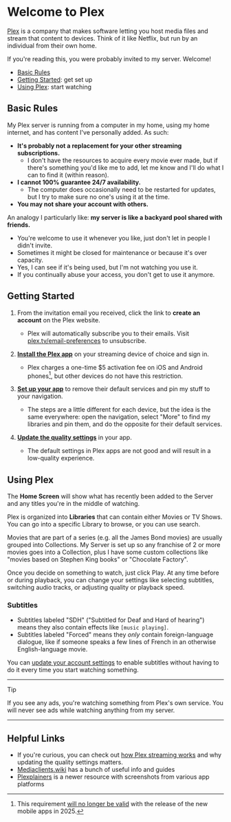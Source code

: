# Welcome to Plex

[Plex](https://www.plex.tv/) is a company that makes software letting you host media files and stream that content to devices. Think of it like Netflix, but run by an individual from their own home.

If you're reading this, you were probably invited to my server. Welcome!

* [Basic Rules](#basic-rules)
* [Getting Started](#getting-started): get set up
* [Using Plex](#using-plex): start watching


## Basic Rules
My Plex server is running from a computer in my home, using my home internet, and has content I've personally added. As such:

* **It's probably not a replacement for your other streaming subscriptions.**
  * I don't have the resources to acquire every movie ever made, but if there's something you'd like me to add, let me know and I'll do what I can to find it (within reason).
* **I cannot 100% guarantee 24/7 availability.**
  * The computer does occasionally need to be restarted for updates, but I try to make sure no one's using it at the time.
* **You may not share your account with others.**

An analogy I particularly like: **my server is like a backyard pool shared with friends.**
* You're welcome to use it whenever you like, just don't let in people I didn't invite.
* Sometimes it might be closed for maintenance or because it's over capacity.
* Yes, I can see if it's being used, but I'm not watching you use it.
* If you continually abuse your access, you don't get to use it anymore.

## Getting Started
1. From the invitation email you received, click the link to **create an account** on the Plex website.
   * Plex will automatically subscribe you to their emails. Visit [plex.tv/email-preferences](https://www.plex.tv/email-preferences/) to unsubscribe.

2. **[Install the Plex app](https://www.plex.tv/apps-devices/)** on your streaming device of choice and sign in.
   * Plex charges a one-time $5 activation fee on iOS and Android phones[^1], but other devices do not have this restriction.

3. **[Set up your app](https://support.plex.tv/articles/customizing-the-apps/)** to remove their default services and pin my stuff to your navigation.
   * The steps are a little different for each device, but the idea is the same everywhere: open the navigation, select "More" to find my libraries and pin them, and do the opposite for their default services.

4. **[Update the quality settings](https://mediaclients.wiki/en/Plex#streaming-clients)** in your app.
   * The default settings in Plex apps are not good and will result in a low-quality experience.

## Using Plex
The **Home Screen** will show what has recently been added to the Server and any titles you're in the middle of watching.

Plex is organized into **Libraries** that can contain either Movies or TV Shows. You can go into a specific Library to browse, or you can use search.

Movies that are part of a series (e.g. all the James Bond movies) are usually grouped into Collections. My Server is set up so any franchise of 2 or more movies goes into a Collection, plus I have some custom collections like "movies based on Stephen King books" or "Chocolate Factory".

Once you decide on something to watch, just click Play. At any time before or during playback, you can change your settings like selecting subtitles, switching audio tracks, or adjusting quality or playback speed.

### Subtitles
* Subtitles labeled "SDH" ("Subtitled for Deaf and Hard of hearing") means they also contain effects like `[music playing]`.
* Subtitles labeled "Forced" means they _only_ contain foreign-language dialogue, like if someone speaks a few lines of French in an otherwise English-language movie.

You can [update your account settings](Account%20Settings.md) to enable subtitles without having to do it every time you start watching something.

-----

> [!TIP]
> If you see any ads, you're watching something from Plex's own service. You will never see ads while watching anything from my server.

-----

## Helpful Links
* If you're curious, you can check out [how Plex streaming works](How%20It%20Works.md) and why updating the quality settings matters.
* [Mediaclients.wiki](https://mediaclients.wiki/en/Plex) has a bunch of useful info and guides
* [Plexplainers](https://plxplainers.xyz) is a newer resource with screenshots from various app platforms

[^1]: This requirement [will no longer be valid](https://www.plex.tv/blog/important-2025-plex-updates/#so-long) with the release of the new mobile apps in 2025.
